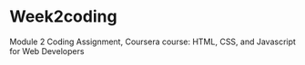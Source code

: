 # Week2coding
Module 2 Coding Assignment, Coursera course: HTML, CSS, and Javascript for Web Developers
